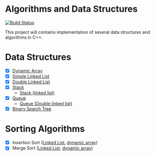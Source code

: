 # Algorithms and Data Structures

[![Build Status](https://travis-ci.org/amalF/algos.svg?branch=master)](https://travis-ci.org/amalF/algos)

This project will contains implementation of several data structures and algorithms in C++.

# Data Structures
- [x] [Dynamic Array](data-structures/dynamicarray)
- [x] [Simple Linked List](data-structures/linkedlist/linkedlist.hpp)
- [x] [Double Linked List](data-structures/linkedlist/list.hpp)
- [x] [Stack](data-structures/stack)
	* [Stack (linked list)](data-structures/stack/stack.hpp)
- [x] [Queue](data-structures/queue)
	* [Queue (Double linked list)](data-structures/queue/queue.hpp)
- [x] [Binary Search Tree](data-structures/binarysearchtree)

# Sorting Algorithms
- [x] Insertion Sort ([Linked List](data-structures/linkedlist/linkedlist.hpp), [dynamic array](data-structures/dynamicarray/dynamicarray.hpp))
- [x] Merge Sort ([Linked List](data-structures/linkedlist/linkedlist.hpp), [dynamic array](data-structures/dynamicarray/dynamicarray.hpp))
